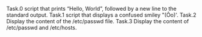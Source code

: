 Task.0
script that prints “Hello, World”, followed by a new line to the standard output.
Task.1
script that displays a confused smiley "(Ôo)'.
Task.2
Display the content of the /etc/passwd file.
Task.3
Display the content of /etc/passwd and /etc/hosts.
